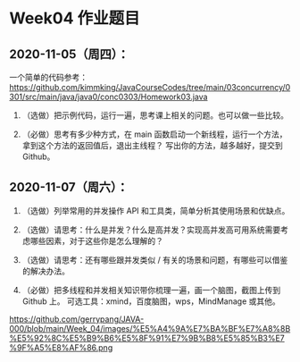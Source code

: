 # Week04 作业题目

## 2020-11-05（周四）：

一个简单的代码参考：https://github.com/kimmking/JavaCourseCodes/tree/main/03concurrency/0301/src/main/java/java0/conc0303/Homework03.java

1. （选做）把示例代码，运行一遍，思考课上相关的问题。也可以做一些比较。

2. （必做）思考有多少种方式，在 main 函数启动一个新线程，运行一个方法，拿到这个方法的返回值后，退出主线程？
写出你的方法，越多越好，提交到 Github。


## 2020-11-07（周六）：

1. （选做）列举常用的并发操作 API 和工具类，简单分析其使用场景和优缺点。

2. （选做）请思考：什么是并发？什么是高并发？实现高并发高可用系统需要考虑哪些因素，对于这些你是怎么理解的？

3. （选做）请思考：还有哪些跟并发类似 / 有关的场景和问题，有哪些可以借鉴的解决办法。

4. （必做）把多线程和并发相关知识带你梳理一遍，画一个脑图，截图上传到 Github 上。
可选工具：xmind，百度脑图，wps，MindManage 或其他。

https://github.com/gerrypang/JAVA-000/blob/main/Week_04/images/%E5%A4%9A%E7%BA%BF%E7%A8%8B%E5%92%8C%E5%B9%B6%E5%8F%91%E7%9B%B8%E5%85%B3%E7%9F%A5%E8%AF%86.png